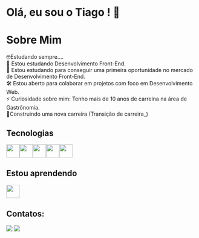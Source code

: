 # Olá, eu sou o Tiago !  👋
# Sobre Mim
🤓Estudando sempre....<br>
🌱 Estou estudando Desenvolvimento Front-End.<br>
🔭 Estou estudando para conseguir uma primeira oportunidade no mercado de Desenvolvimento Front-End.<br>
🛠️ Estou aberto para colaborar em projetos com foco em Desenvolvimento Web.<br>
⚡ Curiosidade sobre mim: Tenho mais de 10 anos de carreina na área de Gastrônomia.<br>
🚧Construindo uma nova carreira (Transição de carreira_)<br>
 
## Tecnologias

<img src="https://cdn.jsdelivr.net/gh/devicons/devicon@latest/icons/html5/html5-original-wordmark.svg" width="35" height="35"/><img src="https://cdn.jsdelivr.net/gh/devicons/devicon@latest/icons/css3/css3-original-wordmark.svg" width="35" height="35"/><img src="https://cdn.jsdelivr.net/gh/devicons/devicon@latest/icons/bootstrap/bootstrap-original.svg" width="35" height="35" /><img src="https://cdn.jsdelivr.net/gh/devicons/devicon@latest/icons/tailwindcss/tailwindcss-original.svg" width="35" height="35" /><img src="https://cdn.jsdelivr.net/gh/devicons/devicon@latest/icons/javascript/javascript-original.svg" width="35" height="35"/>
<br>
## Estou aprendendo

<img src="https://cdn.jsdelivr.net/gh/devicons/devicon@latest/icons/react/react-original.svg" width="35" height="35" />
<br>


## Contatos:
<div>
<a href = "mailto:tnleopoldo.dev@gmail.com"><img loading="lazy" src="https://img.shields.io/badge/Gmail-D14836?style=for-the-badge&logo=gmail&logoColor=white" target="_blank"></a>
<a href="https://www.linkedin.com/in/tiagoleopoldo" target="_blank"><img loading="lazy" src="https://img.shields.io/badge/-LinkedIn-%230077B5?style=for-the-badge&logo=linkedin&logoColor=white" target="_blank"></a>   
</div>






